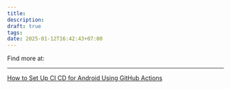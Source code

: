 ```yaml
---
title: 
description: 
draft: true
tags: 
date: 2025-01-12T16:42:43+07:00
---
```

Find more at:

---
[How to Set Up CI CD for Android Using GitHub Actions](https://www.youtube.com/watch?v=Fh4UyfqeB4Y)